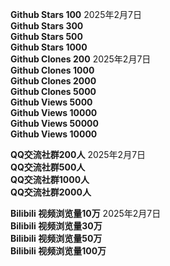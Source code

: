 **Github Stars 100** 2025年2月7日 <br>
**Github Stars 300**<br>
**Github Stars 500**<br>
**Github Stars 1000**<br>
**Github Clones 200** 2025年2月7日 <br>
**Github Clones 1000**<br>
**Github Clones 2000**<br>
**Github Clones 5000**<br>
**Github Views 5000**<br>
**Github Views 10000**<br>
**Github Views 50000**<br>
**Github Views 10000**<br>

**QQ交流社群200人** 2025年2月7日 <br>
**QQ交流社群500人**<br>
**QQ交流社群1000人**<br>
**QQ交流社群2000人**<br>

**Bilibili 视频浏览量10万** 2025年2月7日<br>
**Bilibili 视频浏览量30万**<br>
**Bilibili 视频浏览量50万**<br>
**Bilibili 视频浏览量100万**<br>
